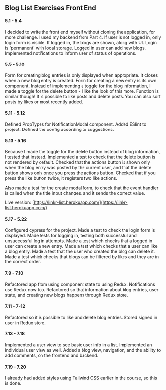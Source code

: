 ## Blog List Exercises Front End

#### 5.1 - 5.4

I decided to write the front end myself without cloning the application, for more challenge. I used my backend from Part 4. If user is not logged in, only login form is visible. If logged in, the blogs are shown, along with UI. Login is 'permanent' with local storage. Logged in user can add new blogs. Implemented notifications to inform user of status of operations.

#### 5.5 - 5.10

Form for creating blog entries is only displayed when appropriate. It closes when a new blog entry is created. Form for creating a new entry is its own component. Instead of implementing a toggle for the blog information, I made a toggle for the delete button - I like the look of this more. Function is similar though! It is possible to like posts and delete posts. You can also sort posts by likes or most recently added.

#### 5.11 - 5.12

Defined PropTypes for NotificationModal component. Added ESlint to project. Defined the config according to suggestions.

#### 5.13 - 5.16

Because I made the toggle for the delete button instead of blog information, I tested that instead. Implemented a test to check that the delete button is not rendered by default. Checked that the actions button is shown only when the blog entry was posted by the current user, and that the delete button shows only once you press the actions button. Checked that if you press the like button twice, it registers two like actions.

Also made a test for the create modal form, to check that the event handler is called when the title input changes, and it sends the correct value.

Live version: [https://linkr-list.herokuapp.com/](https://linkr-list.herokuapp.com/)

#### 5.17 - 5.22

Configured cypress for the project. Made a test to check the login form is displayed. Made tests for logging in, testing both successful and unsuccessful log in attempts. Made a test which checks that a logged in user can create a new entry. Made a test which checks that a user can like a blog entry. Made a test that the user who created the blog can delete it. Made a test which checks that blogs can be filtered by likes and they are in the correct order.

#### 7.9 - 7.10

Refactored app from using component state to using Redux. Notifications use Redux now too. Refactored so that information about blog entries, user state, and creating new blogs happens through Redux store.

#### 7.11 - 7-12

Refactored so it is possible to like and delete blog entries. Stored signed in user in Redux store.

#### 7.13 - 7.18

Implemented a user view to see basic user info in a list. Implemented an individual user view as well. Added a blog view, navigation, and the ability to add comments, on the frontend and backend.

#### 7.19 - 7.20

I already had added styles using Tailwind CSS earlier in the course, so this is done.
